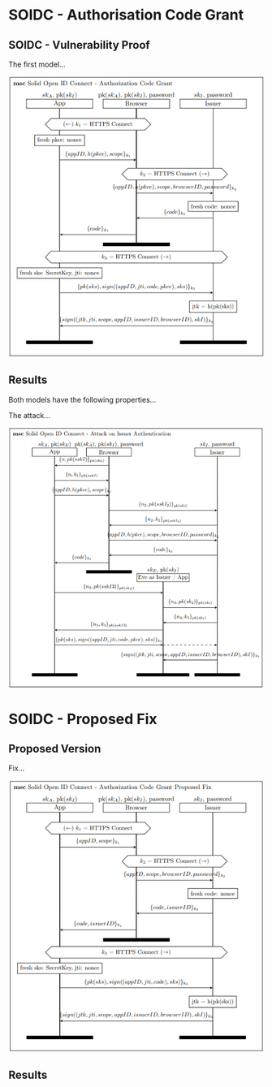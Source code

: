 # SOIDC - Authorisation Code Grant

## SOIDC - Vulnerability Proof

The first model...

![MSC of ...](/msc/msc_soidc.png)



## Results

Both models have the following properties...

The attack...

![MSC of ...](/msc/msc_attack_issuer_auth.png)

# SOIDC - Proposed Fix

## Proposed Version

Fix...

![MSC of ...](/msc/msc_soidc_fix_nopkce.png)

## Results


